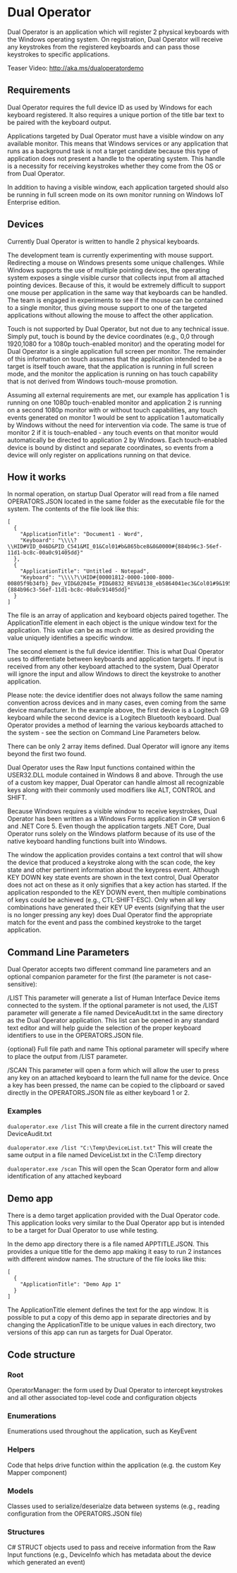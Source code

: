 # Dual Operator

Dual Operator is an application which will register 2 physical keyboards with the Windows operating system.  On registration, Dual Operator will receive any keystrokes from the registered keyboards and can pass those keystrokes to specific applications.

Teaser Video: http://aka.ms/dualoperatordemo

## Requirements
Dual Operator requires the full device ID as used by Windows for each keyboard registered.  It also requires a unique portion of the title bar text to be paired with the keyboard output.

Applications targeted by Dual Operator must have a visible window on any available monitor.  This means that Windows services or any application that runs as a background task is not a target candidate because this type of application does not present a handle to the operating system.  This handle is a necessity for receiving keystrokes whether they come from the OS or from Dual Operator.

In addition to having a visible window, each application targeted should also be running in full screen mode on its own monitor running on Windows IoT Enterprise edition.

## Devices

Currently Dual Operator is written to handle 2 physical keyboards.

The development team is currently experimenting with mouse support.  Redirecting a mouse on Windows presents some unique challenges.  While Windows supports the use of multiple pointing devices, the operating system exposes a single visible cursor that collects input from all attached pointing devices.  Because of this, it would be extremely difficult to support one mouse per application in the same way that keyboards can be handled.  The team is engaged in experiments to see if the mouse can be contained to a single monitor, thus giving mouse support to one of the targeted applications without allowing the mouse to affect the other application.

Touch is not supported by Dual Operator, but not due to any technical issue.  Simply put, touch is bound by the device coordinates (e.g., 0,0 through 1920,1080 for a 1080p touch-enabled monitor) and the operating model for Dual Operator is a single application full screen per monitor.  The remainder of this information on touch assumes that the application intended to be a target is itself touch aware, that the application is running in full screen mode, and the monitor the application is running on has touch capability that is not derived from Windows touch-mouse promotion.

Assuming all external requirements are met, our example has application 1 is running on one 1080p touch-enabled monitor and application 2 is running on a second 1080p monitor with or without touch capabilities, any touch events generated on monitor 1 would be sent to application 1 automatically by Windows without the need for intervention via code.  The same is true of monitor 2 if it is touch-enabled - any touch events on that monitor would automatically be directed to application 2 by Windows.  Each touch-enabled device is bound by distinct and separate coordinates, so events from a device will only register on applications running on that device.

## How it works
In normal operation, on startup Dual Operator will read from a file named OPERATORS.JSON located in the same folder as the executable file for the system.  The contents of the file look like this:

```
[
  {
    "ApplicationTitle": "Document1 - Word",
    "Keyboard": "\\\\?\\HID#VID_046D&PID_C541&MI_01&Col01#b&865bce8&0&0000#{884b96c3-56ef-11d1-bc8c-00a0c91405dd}"
  },
  {
    "ApplicationTitle": "Untitled - Notepad",
    "Keyboard": "\\\\?\\HID#{00001812-0000-1000-8000-00805f9b34fb}_Dev_VID&02045e_PID&0832_REV&0138_eb5864041ec3&Col01#9&19514786&0&0000#{884b96c3-56ef-11d1-bc8c-00a0c91405dd}"
  }
]
```

The file is an array of application and keyboard objects paired together.  The ApplicationTitle element in each object is the unique window text for the application.  This value can be as much or little as desired providing the value uniquely identifies a specific window.

The second element is the full device identifier.  This is what Dual Operator uses to differentiate between keyboards and application targets.  If input is received from any other keyboard attached to the system, Dual Operator will ignore the input and allow Windows to direct the keystroke to another application.

Please note: the device identifier does not always follow the same naming convention across devices and in many cases, even coming from the same device manufacturer.  In the example above, the first device is a Logitech G9 keyboard while the second device is a Logitech Bluetooth keyboard.  Dual Operator provides a method of learning the various keyboards attached to the system - see the section on Command Line Parameters below.

There can be only 2 array items defined.  Dual Operator will ignore any items beyond the first two found.

Dual Operator uses the Raw Input functions contained within the USER32.DLL module contained in Windows 8 and above.  Through the use of a custom key mapper, Dual Operator can handle almost all recognizable keys along with their commonly used modifiers like ALT, CONTROL and SHIFT.

Because Windows requires a visible window to receive keystrokes, Dual Operator has been written as a Windows Forms application in C# version 6 and .NET Core 5.  Even though the application targets .NET Core, Dual Operator runs solely on the Windows platform because of its use of the native keyboard handling functions built into Windows.

The window the application provides contains a text control that will show the device that produced a keystroke along with the scan code, the key state and other pertinent information about the keypress event.  Although KEY DOWN key state events are shown in the text control, Dual Operator does not act on these as it only signifies that a key action has started.  If the application responded to the KEY DOWN event, then multiple combinations of keys could be achieved (e.g., CTL-SHIFT-ESC).  Only when all key combinations have generated their KEY UP events (signifying that the user is no longer pressing any key) does Dual Operator find the appropriate match for the event and pass the combined keystroke to the target application.

## Command Line Parameters

Dual Operator accepts two different command line parameters and an optional companion parameter for the first (the parameter is not case-sensitive):

/LIST
This parameter will generate a list of Human Interface Device items connected to the system.  If the optional parameter is not used, the /LIST parameter will generate a file named DeviceAudit.txt in the same directory as the Dual Operator application.  This list can be opened in any standard text editor and will help guide the selection of the proper keyboard identifiers to use in the OPERATORS.JSON file.

{optional} Full file path and name
This optional parameter will specify where to place the output from /LIST parameter.

/SCAN
This parameter will open a form which will allow the user to press any key on an attached keyboard to learn the full name for the device.  Once a key has been pressed, the name can be copied to the clipboard or saved directly in the OPERATORS.JSON file as either keyboard 1 or 2.

### Examples

``
dualoperator.exe /list
``
This will create a file in the current directory named DeviceAudit.txt

``
dualoperator.exe /list "C:\Temp\DeviceList.txt"
``
This will create the same output in a file named DeviceList.txt in the C:\Temp directory

``
dualoperator.exe /scan
``
This will open the Scan Operator form and allow identification of any attached keyboard


## Demo app

There is a demo target application provided with the Dual Operator code.  This application looks very similar to the Dual Operator app but is intended to be a target for Dual Operator to use while testing.

In the demo app directory there is a file named APPTITLE.JSON.  This provides a unique title for the demo app making it easy to run 2 instances with different window names.  The structure of the file looks like this:

```
[
  {
    "ApplicationTitle": "Demo App 1"
  }
]
```

The ApplicationTitle element defines the text for the app window.  It is possible to put a copy of this demo app in separate directories and by changing the ApplicationTitle to be unique values in each directory, two versions of this app can run as targets for Dual Operator.

## Code structure

### Root
OperatorManager: the form used by Dual Operator to intercept keystrokes and all other associated top-level code and configuration objects

### Enumerations
Enumerations used throughout the application, such as KeyEvent

### Helpers
Code that helps drive function within the application (e.g. the custom Key Mapper component)

### Models
Classes used to serialize/deserialze data between systems (e.g., reading configuration from the OPERATORS.JSON file)

### Structures
C# STRUCT objects used to pass and receive information from the Raw Input functions (e.g., DeviceInfo which has metadata about the device which generated an event)



